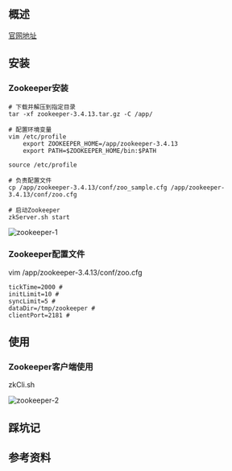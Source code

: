 ## 概述
[官网地址](http://zookeeper.apache.org/)

## 安装
### Zookeeper安装
```
# 下载并解压到指定目录
tar -xf zookeeper-3.4.13.tar.gz -C /app/

# 配置环境变量
vim /etc/profile
	export ZOOKEEPER_HOME=/app/zookeeper-3.4.13
	export PATH=$ZOOKEEPER_HOME/bin:$PATH

source /etc/profile

# 负责配置文件
cp /app/zookeeper-3.4.13/conf/zoo_sample.cfg /app/zookeeper-3.4.13/conf/zoo.cfg

# 启动Zookeeper
zkServer.sh start
```

![zookeeper-1](https://github.com/bloodzer0/Enterprise_Security_Build--Open_Source/raw/master/Infrastructure%20Security/Log%20Analysis/img/zookeeper-1.png)

### Zookeeper配置文件
vim /app/zookeeper-3.4.13/conf/zoo.cfg

```
tickTime=2000 # 
initLimit=10 # 
syncLimit=5 # 
dataDir=/tmp/zookeeper # 
clientPort=2181 # 
```

## 使用
### Zookeeper客户端使用
zkCli.sh

![zookeeper-2](https://github.com/bloodzer0/Enterprise_Security_Build--Open_Source/raw/master/Infrastructure%20Security/Log%20Analysis/img/zookeeper-2.png)

## 踩坑记

## 参考资料
